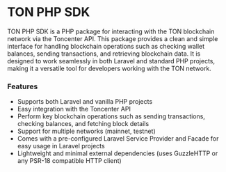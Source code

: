 # TON PHP SDK

TON PHP SDK is a PHP package for interacting with the TON blockchain network via the Toncenter API. This package provides a clean and simple interface for handling blockchain operations such as checking wallet balances, sending transactions, and retrieving blockchain data. It is designed to work seamlessly in both Laravel and standard PHP projects, making it a versatile tool for developers working with the TON network.


### Features

- Supports both Laravel and vanilla PHP projects
- Easy integration with the Toncenter API
- Perform key blockchain operations such as sending transactions, checking balances, and fetching block details
- Support for multiple networks (mainnet, testnet)
- Comes with a pre-configured Laravel Service Provider and Facade for easy usage in Laravel projects
- Lightweight and minimal external dependencies (uses GuzzleHTTP or any PSR-18 compatible HTTP client)
